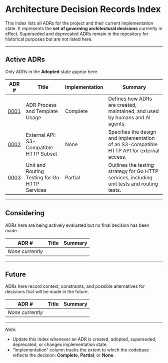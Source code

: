 # Architecture Decision Records Index

This index lists all ADRs for the project and their current implementation state.
It represents the **set of governing architectural decisions** currently in effect.
Superseded and deprecated ADRs remain in the repository for historical purposes but are not listed here.

---

## Active ADRs

Only ADRs in the **Adopted** state appear here.

| ADR # | Title | Implementation | Summary |
|-------|-------|----------------|---------|
| [0001](0001-adr-process-and-template-usage.md) | ADR Process and Template Usage | Complete | Defines how ADRs are created, maintained, and used by humans and AI agents. |
| [0002](0002-external-api-s3-compatible-http-subset.md) | External API: S3-Compatible HTTP Subset | None | Specifies the design and implementation of an S3-compatible HTTP API for external access. |
| [0003](0003-unit-and-routing-testing-for-go-http-services.md) | Unit and Routing Testing for Go HTTP Services | Partial | Outlines the testing strategy for Go HTTP services, including unit tests and routing tests. |

---

## Considering

ADRs here are being actively evaluated but no final decision has been made.

| ADR # | Title | Summary |
|-------|-------|---------|
| *None currently* | | |

---

## Future

ADRs here record context, constraints, and possible alternatives for decisions that will be made in the future.

| ADR # | Title | Summary |
|-------|-------|---------|
| *None currently* | | |

---

*Note*:
- Update this index whenever an ADR is created, adopted, superseded, deprecated, or changes implementation state.
- “Implementation” column tracks the extent to which the codebase reflects the decision: **Complete**, **Partial**, or **None**.
